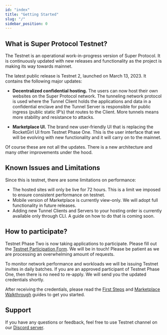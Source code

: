 ```yaml
---
id: "index"
title: "Getting Started"
slug: "/"
sidebar_position: 0
---
```


## What is Super Protocol Testnet?

The Testnet is an operational work-in-progress version of Super Protocol. It is continuously updated with new releases and functionality as the project is making its way towards mainnet.  

The latest public release is Testnet 2, launched on March 13, 2023. It contains the following major updates:

- **Decentralized confidential hosting.** The users can now host their own websites on the Super Protocol network. The tunneling network protocol is used where the Tunnel Client holds the applications and data in a confidential enclave and the Tunnel Server is responsible for public ingress (public static IP’s) that routes to the Client. More tunnels means more stability and resistance to attacks.

- **Marketplace UI.** The brand new user-friendly UI that is replacing the RocketGirl UI from Testnet Phase One. This is the user interface that we will be evolving with new functionality and it will carry on to the mainnet.

Of course these are not all the updates. There is a new architecture and many other improvements under the hood.

## Known Issues and Limitations

Since this is testnet, there are some limitations on performance:
- The hosted sites will only be live for 72 hours. This is a limit we imposed to ensure consistent performance on testnet.
- Mobile version of Marketplace is currently view-only. We will adopt full functionality in future releases.
- Adding new Tunnel Clients and Servers to your hosting order is currently available only through CLI. A guide on how to do that is coming soon.

## How to participate?

Testnet Phase Two is now taking applications to participate. Please fill out the [Testnet Participation Form](https://superprotocol.typeform.com/testnet). We will be in touch! Please be patient as we are processing an overwhelming amount of requests.

To monitor network performance and workloads we will be issuing Testnet invites in daily batches. If you are an approved participant of Testnet Phase One, then there is no need to re-apply. We will send you the updated credentials shortly. 

After receiving the credentials, please read the [First Steps](/testnet/marketplace/first-steps/) and [Marketplace Walkthrough](/testnet/marketplace/marketplace-walkthrough/) guides to get you started.

## Support

If you have any questions or feedback, feel free to use Testnet channel on our [Discord server](https://discord.com/invite/superprotocol).
